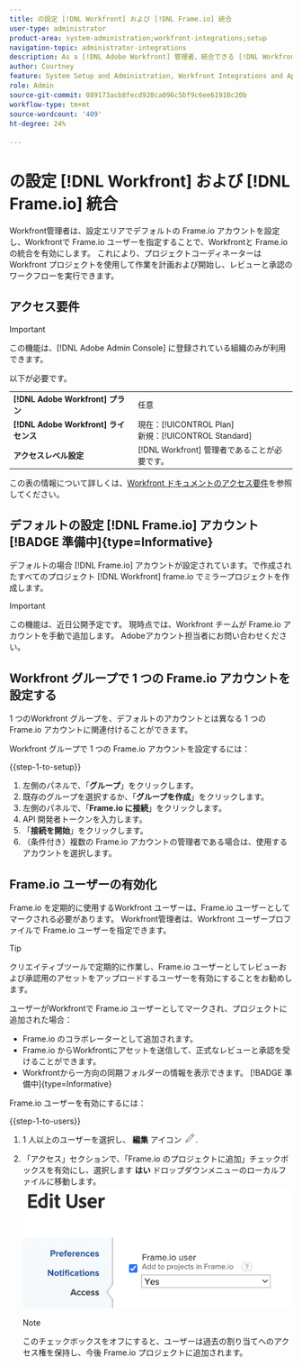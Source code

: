 ```yaml
---
title: の設定 [!DNL Workfront] および [!DNL Frame.io] 統合
user-type: administrator
product-area: system-administration;workfront-integrations;setup
navigation-topic: administrator-integrations
description: As a [!DNL Adobe Workfront] 管理者、統合できる [!DNL Workfront] （を使用） [!DNL Frame.io] を使用すると、アセットをシームレスにレビューおよび承認できます。
author: Courtney
feature: System Setup and Administration, Workfront Integrations and Apps
role: Admin
source-git-commit: 089173acb8fecd920ca096c5bf9c6ee61910c20b
workflow-type: tm+mt
source-wordcount: '409'
ht-degree: 24%

---
```



# の設定 [!DNL Workfront] および [!DNL Frame.io] 統合

Workfront管理者は、設定エリアでデフォルトの Frame.io アカウントを設定し、Workfrontで Frame.io ユーザーを指定することで、Workfrontと Frame.io の統合を有効にします。 これにより、プロジェクトコーディネーターはWorkfront プロジェクトを使用して作業を計画および開始し、レビューと承認のワークフローを実行できます。


## アクセス要件

>[!IMPORTANT]
>
>この機能は、[!DNL Adobe Admin Console] に登録されている組織のみが利用できます。

以下が必要です。

<table>
  <tr>
   <td><strong>[!DNL Adobe Workfront] プラン</strong>
   </td>
   <td>任意
   </td>
  </tr>
  <tr>
   <td><strong>[!DNL Adobe Workfront] ライセンス</strong>
   </td>
   <td>現在：[!UICONTROL Plan] <br>
 新規：[!UICONTROL Standard]
   </td>
  </tr>

<tr>
   <td><strong>アクセスレベル設定</strong>
   </td>
   <td>[!DNL Workfront] 管理者であることが必要です。
   </td>
  </tr>

</table>

この表の情報について詳しくは、[Workfront ドキュメントのアクセス要件](/help/quicksilver/administration-and-setup/add-users/access-levels-and-object-permissions/access-level-requirements-in-documentation.md)を参照してください。


## デフォルトの設定 [!DNL Frame.io] アカウント [!BADGE 準備中]{type=Informative}

デフォルトの場合 [!DNL Frame.io] アカウントが設定されています。で作成されたすべてのプロジェクト [!DNL Workfront] frame.io でミラープロジェクトを作成します。

>[!IMPORTANT]
>
>この機能は、近日公開予定です。 現時点では、Workfront チームが Frame.io アカウントを手動で追加します。 Adobeアカウント担当者にお問い合わせください。

## Workfront グループで 1 つの Frame.io アカウントを設定する

1 つのWorkfront グループを、デフォルトのアカウントとは異なる 1 つの Frame.io アカウントに関連付けることができます。

Workfront グループで 1 つの Frame.io アカウントを設定するには：

{{step-1-to-setup}}

1. 左側のパネルで、「**グループ**」をクリックします。
1. 既存のグループを選択するか、「**グループを作成**」をクリックします。
1. 左側のパネルで、「**Frame.io に接続**」をクリックします。
1. API 開発者トークンを入力します。
1. 「**接続を開始**」をクリックします。
1. （条件付き）複数の Frame.io アカウントの管理者である場合は、使用するアカウントを選択します。

## Frame.io ユーザーの有効化

Frame.io を定期的に使用するWorkfront ユーザーは、Frame.io ユーザーとしてマークされる必要があります。 Workfront管理者は、Workfront ユーザープロファイルで Frame.io ユーザーを指定できます。

>[!TIP]
>
>クリエイティブツールで定期的に作業し、Frame.io ユーザーとしてレビューおよび承認用のアセットをアップロードするユーザーを有効にすることをお勧めします。

ユーザーがWorkfrontで Frame.io ユーザーとしてマークされ、プロジェクトに追加された場合：

* Frame.io のコラボレーターとして追加されます。 <!--do we need to be more explicit about a frame license being provisioned for them?-->
* Frame.io からWorkfrontにアセットを送信して、正式なレビューと承認を受けることができます。
* Workfrontから一方向の同期フォルダーの情報を表示できます。 [!BADGE 準備中]{type=Informative}

Frame.io ユーザーを有効にするには：

{{step-1-to-users}}

1. 1 人以上のユーザーを選択し、 **編集** アイコン ![](assets/edit-icon.png).
1. 「アクセス」セクションで、「Frame.io のプロジェクトに追加」チェックボックスを有効にし、選択します **はい** ドロップダウンメニューのローカルファイルに移動します。
   ![](assets/add-to-frame-project.png)

   >[!NOTE]
   >
   >このチェックボックスをオフにすると、ユーザーは過去の割り当てへのアクセス権を保持し、今後 Frame.io プロジェクトに追加されます。<!-- If the user is deactivated, they lose all access to previous assignments and are removed from the Frame.io account.-->

